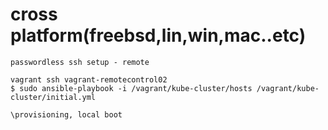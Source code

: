 # cross platform(freebsd,lin,win,mac..etc)
~~~~
passwordless ssh setup - remote

vagrant ssh vagrant-remotecontrol02
$ sudo ansible-playbook -i /vagrant/kube-cluster/hosts /vagrant/kube-cluster/initial.yml

~~~~
~~~~
\provisioning, local boot

~~~~
